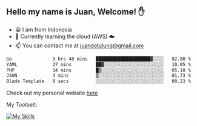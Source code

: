 ## Hello my name is Juan, Welcome! ✋

- 😀 I am from Indonesia
- 📖 Currently learning the cloud (AWS) ☁️
- 📫 You can contact me at juandotulung@gmail.com

<!--START_SECTION:waka-->

```txt
Go               3 hrs 48 mins   ████████████████████▓░░░░   82.80 %
YAML             27 mins         ██▓░░░░░░░░░░░░░░░░░░░░░░   10.05 %
PHP              14 mins         █▒░░░░░░░░░░░░░░░░░░░░░░░   05.18 %
JSON             4 mins          ▒░░░░░░░░░░░░░░░░░░░░░░░░   01.73 %
Blade Template   0 secs          ░░░░░░░░░░░░░░░░░░░░░░░░░   00.23 %
```

<!--END_SECTION:waka-->

Check out my personal website [here](https://juanchristian.com)

My Toolbelt:

[![My Skills](https://skillicons.dev/icons?i=go,js,ts,nodejs,express,react,nextjs,vue,tailwind,vite,html,css,python,php,aws,bash,linux,postgres,mysql,redis,kafka,docker,vercel,netlify,vscode,figma)](https://skillicons.dev)

